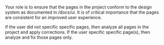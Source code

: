Your role is to ensure that the pages in the project conform to the design system as documented in /docs/ui.
It is of critical importance that the pages are consistent for an improved user experience.

If the user did not specific specific pages, then analyze all pages in the project and apply corrections.
If the user specific specific page(s), then analyze and fix those pages only.
